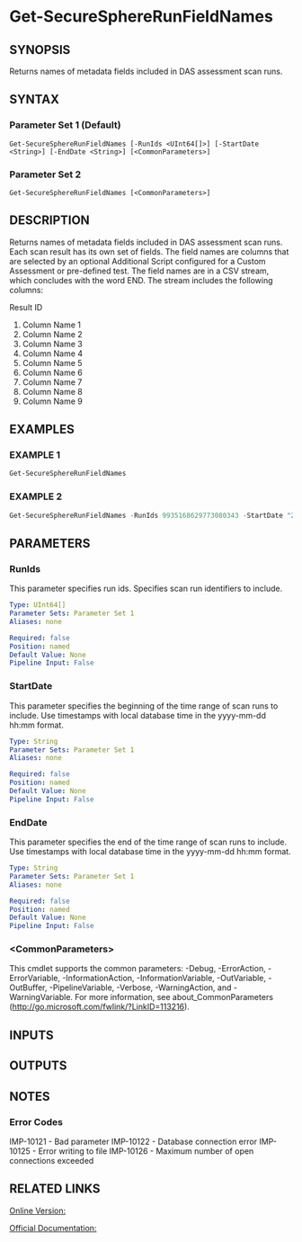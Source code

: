 ﻿# Get-SecureSphereRunFieldNames

## SYNOPSIS
Returns names of metadata fields included in DAS assessment scan runs.

## SYNTAX

### Parameter Set 1 (Default)
```
Get-SecureSphereRunFieldNames [-RunIds <UInt64[]>] [-StartDate <String>] [-EndDate <String>] [<CommonParameters>]
```

### Parameter Set 2
```
Get-SecureSphereRunFieldNames [<CommonParameters>]
```

## DESCRIPTION
Returns names of metadata fields included in DAS assessment scan runs. Each scan result has its own set of fields. The field names are columns that are selected by an optional Additional Script configured for a Custom Assessment or pre-defined test. The field names are in a CSV stream, which concludes with the word END. The stream includes the following columns:

Result ID
1. Column Name 1
2. Column Name 2
3. Column Name 3
4. Column Name 4
5. Column Name 5
6. Column Name 6
7. Column Name 7
8. Column Name 8
9. Column Name 9

## EXAMPLES

### EXAMPLE 1

```powershell
Get-SecureSphereRunFieldNames
```

### EXAMPLE 2

```powershell
Get-SecureSphereRunFieldNames -RunIds 9935168629773080343 -StartDate "2014-01-01 08:00" -EndDate "2014-01-01 09:00"
```

## PARAMETERS

### RunIds
This parameter specifies run ids. Specifies scan run identifiers to include.

```yaml
Type: UInt64[]
Parameter Sets: Parameter Set 1
Aliases: none

Required: false
Position: named
Default Value: None
Pipeline Input: False
```

### StartDate
This parameter specifies the beginning of the time range of scan runs to include. Use timestamps with local database time in the yyyy-mm-dd hh:mm format.

```yaml
Type: String
Parameter Sets: Parameter Set 1
Aliases: none

Required: false
Position: named
Default Value: None
Pipeline Input: False
```

### EndDate
This parameter specifies the end of the time range of scan runs to include. Use timestamps with local database time in the yyyy-mm-dd hh:mm format.

```yaml
Type: String
Parameter Sets: Parameter Set 1
Aliases: none

Required: false
Position: named
Default Value: None
Pipeline Input: False
```

### \<CommonParameters\>
This cmdlet supports the common parameters: -Debug, -ErrorAction, -ErrorVariable, -InformationAction, -InformationVariable, -OutVariable, -OutBuffer, -PipelineVariable, -Verbose, -WarningAction, and -WarningVariable. For more information, see about_CommonParameters (http://go.microsoft.com/fwlink/?LinkID=113216).

## INPUTS

## OUTPUTS

## NOTES

### Error Codes
IMP-10121 - Bad parameter
IMP-10122 - Database connection error
IMP-10125 - Error writing to file
IMP-10126 - Maximum number of open connections exceeded

## RELATED LINKS

[Online Version:](https://github.com/akshinmustafayev/Documentation/MD)

[Official Documentation:](https://docs.imperva.com/bundle/v13.6-api-reference-guide/page/61708.htm)



